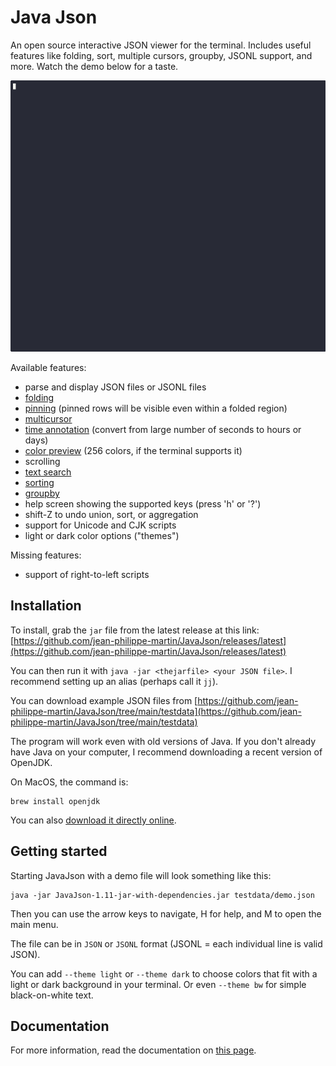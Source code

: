 # Java Json

An open source interactive JSON viewer for the terminal. Includes useful features like folding, sort,
multiple cursors, groupby, JSONL support, and more. Watch the demo below for a taste.

![demo](doc/demo.gif)

Available features:

- parse and display JSON files or JSONL files
- [folding](doc/features.md#folding)
- [pinning](doc/features.md#pinning) (pinned rows will be visible even within a folded region)
- [multicursor](doc/features.md#multicursor)
- [time annotation](doc/features.md#annotations) (convert from large number of seconds to hours or days)
- [color preview](doc/features.md#annotations) (256 colors, if the terminal supports it)
- scrolling
- [text search](doc/features.md#search)
- [sorting](doc/features.md#sorting)
- [groupby](doc/features.md#groupby)
- help screen showing the supported keys (press 'h' or '?')
- shift-Z to undo union, sort, or aggregation
- support for Unicode and CJK scripts
- light or dark color options ("themes")

Missing features:
- support of right-to-left scripts

## Installation

To install, grab the `jar` file from the latest release at this link:
[https://github.com/jean-philippe-martin/JavaJson/releases/latest](https://github.com/jean-philippe-martin/JavaJson/releases/latest)

You can then run it with `java -jar <thejarfile> <your JSON file>`.
I recommend setting up an alias (perhaps call it `jj`).

You can download example JSON files from 
[https://github.com/jean-philippe-martin/JavaJson/tree/main/testdata](https://github.com/jean-philippe-martin/JavaJson/tree/main/testdata)

The program will work even with old versions of Java. If you don't already have Java on your computer,
I recommend downloading a recent version of OpenJDK.

On MacOS, the command is:

```
brew install openjdk
```

You can also [download it directly online](https://jdk.java.net/24/).

## Getting started

Starting JavaJson with a demo file will look something like this:

```
java -jar JavaJson-1.11-jar-with-dependencies.jar testdata/demo.json	
```

Then you can use the arrow keys to navigate, <key>H</key> for help, 
and <key>M</key> to open the main menu.

The file can be in `JSON` or `JSONL` format (JSONL = each individual line is valid JSON).

You can add `--theme light` or `--theme dark` to choose colors that fit with a light or dark background in
your terminal. Or even `--theme bw` for simple black-on-white text.

## Documentation

For more information, read the documentation on [this page](doc/features.md).
